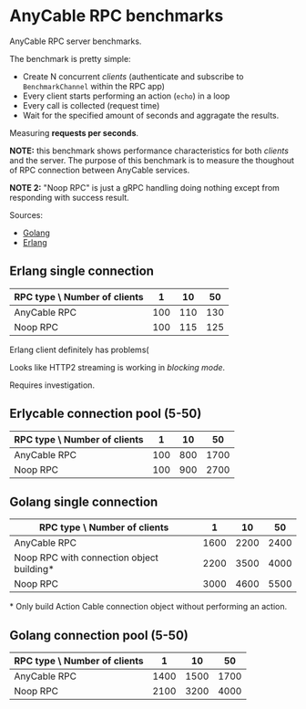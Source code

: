 # AnyCable RPC benchmarks

AnyCable RPC server benchmarks.

The benchmark is pretty simple:
- Create N concurrent _clients_ (authenticate and subscribe to `BenchmarkChannel` within the RPC app)
- Every client starts performing an action (`echo`) in a loop
- Every call is collected (request time)
- Wait for the specified amount of seconds and aggragate the results.

Measuring **requests per seconds**.

**NOTE:** this benchmark shows performance characteristics for both _clients_ and the server.
The purpose of this benchmark is to measure the thoughout of RPC connection between AnyCable services.

**NOTE 2:** "Noop RPC" is just a gRPC handling doing nothing except from responding with success result.

Sources:
- [Golang](https://github.com/anycable/anycable-go/blob/chore/benchmarking/cmd/rpc-bench/main.go) 
- [Erlang](https://github.com/anycable/simple-cable-app/tree/master/benchmarks)

## Erlang single connection

RPC type \ Number of clients    |  1   | 10   | 50
--------------------------------|------|------|----
AnyCable RPC                    |  100 |  110 | 130
Noop RPC                        |  100 |  115 | 125

Erlang client definitely has problems(

Looks like HTTP2 streaming is working in _blocking mode_.

Requires investigation.

## Erlycable connection pool (5-50)

RPC type \ Number of clients    |  1   | 10   | 50
--------------------------------|------|------|----
AnyCable RPC                    |  100 |  800 | 1700
Noop RPC                        |  100 |  900 | 2700

## Golang single connection

RPC type \ Number of clients    |  1   |  10  | 50
--------------------------------|------|------|----
AnyCable RPC                    | 1600 | 2200 | 2400
Noop RPC with connection object building\*      | 2200 | 3500 | 4000
Noop RPC                        | 3000 | 4600 | 5500

\* Only build Action Cable connection object without performing an action.

## Golang connection pool (5-50)

RPC type \ Number of clients    |  1   |  10  | 50
--------------------------------|------|------|----
AnyCable RPC                    | 1400 | 1500 | 1700
Noop RPC                        | 2100 | 3200 | 4000
